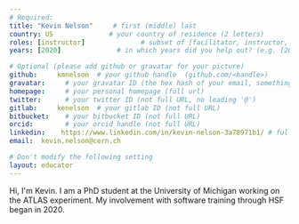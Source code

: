 ```yaml
---
# Required:
title: "Kevin Nelson"     # first (middle) last
country: US              # your country of residence (2 letters)
roles: [instructor]              # subset of [facilitator, instructor, mentor], can stay empty ([])
years: [2020]              # in which years did you help out? (e.g. [2020, 2019])

# Optional (please add github or gravatar for your picture)
github:     kmnelson  # your github handle  (github.com/<handle>)
gravatar:     # your gravatar ID (the hex hash of your email, something like 123ef...123)
homepage:     # your personal homepage (full url)
twitter:      # your twitter ID (not full URL, no leading '@')
gitlab:     kenelson  # your gitlab ID (not full URL)
bitbucket:    # your bitbucket ID (not full URL)
orcid:        # your orcid handle (not full URL)
linkedin:    https://www.linkedin.com/in/kevin-nelson-3a78971b1/ # full url (i.e. https://linkedin.com/in/your-name-some-hex-code)
email:  kevin.nelson@cern.ch

# Don't modify the following setting
layout: educator
---
```

Hi, I'm Kevin.  I am a PhD student at the University of Michigan working on the ATLAS experiment.  My involvement with software training through HSF began in 2020.

